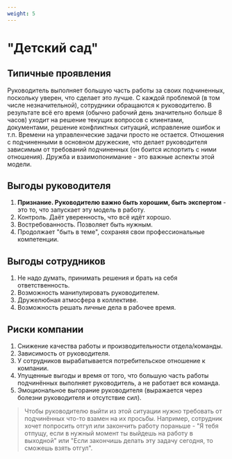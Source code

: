 ```yaml
---
weight: 5
---
```

# "Детский сад"

## Типичные проявления
Руководитель выполняет большую часть работы за своих подчиненных, поскольку уверен, что сделает это лучше. С каждой проблемой (в том числе незначительной), сотрудники обращаются к руководителю. В результате всё его время (обычно рабочий день значительно больше 8 часов) уходит на решение текущих вопросов с клиентами, документами, решение конфликтных ситуаций, исправление ошибок и т.п. Времени на управленческие задачи просто не остается. Отношения с подчиненными в основном дружеские, что делает руководителя зависимым от требований подчиненных (он боится испортить с ними отношения). Дружба и взаимопонимание - это важные аспекты этой модели.

## Выгоды руководителя
1. **Признание. Руководителю важно быть хорошим, быть экспертом** - это то, что запускает эту модель в работу.
2. Контроль. Даёт уверенность, что всё идёт хорошо.
3. Востребованность. Позволяет быть нужным.
4. Продолжает "быть в теме", сохраняя свои профессиональные компетенции.

## Выгоды сотрудников
1. Не надо думать, принимать решения и брать на себя ответственность.
2. Возможность манипулировать руководителем.
3. Дружелюбная атмосфера в коллективе.
4. Возможность решать личные дела в рабочее время.

## Риски компании
1. Снижение качества работы и производительности отдела/команды.
2. Зависимость от руководителя.
3. У сотрудников вырабатывается потребительское отношение к компании.
4. Упущенные выгоды и время от того, что большую часть работы подчинённых выполняет руководитель, а не работает вся команда.
5. Эмоциональное выгорание руководителя (выражается через болезни руководителя и отсутствие сил).

> Чтобы руководителю выйти из этой ситуации нужно требовать от подчинённых что-то взамен на их просьбы. Например, сотрудник хочет попросить отгул или закончить работу пораньше - "Я тебя отпущу, если в нужный момент ты выйдешь на работу в выходной" или "Если закончишь делать эту задачу сегодня, то сможешь взять отгул".